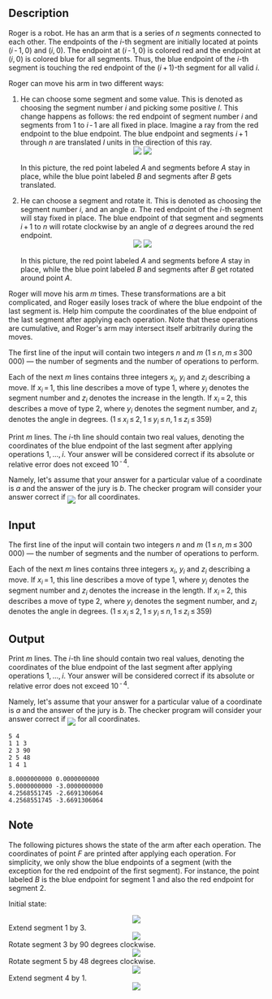 ## Description

<div><p>Roger is a robot. He has an arm that is a series of <span class="tex-span"><i>n</i></span> segments connected to each other. The endpoints of the <span class="tex-span"><i>i</i></span>-th segment are initially located at points <span class="tex-span">(<i>i</i> - 1, 0)</span> and <span class="tex-span">(<i>i</i>, 0)</span>. The endpoint at <span class="tex-span">(<i>i</i> - 1, 0)</span> is colored red and the endpoint at <span class="tex-span">(<i>i</i>, 0)</span> is colored blue for all segments. Thus, the blue endpoint of the <span class="tex-span"><i>i</i></span>-th segment is touching the red endpoint of the <span class="tex-span">(<i>i</i> + 1)</span>-th segment for all valid <span class="tex-span"><i>i</i></span>.</p><p>Roger can move his arm in two different ways: </p><ol> <li> He can choose some segment and some value. This is denoted as choosing the segment number <span class="tex-span"><i>i</i></span> and picking some positive <span class="tex-span"><i>l</i></span>. This change happens as follows: the red endpoint of segment number <span class="tex-span"><i>i</i></span> and segments from <span class="tex-span">1</span> to <span class="tex-span"><i>i</i> - 1</span> are all fixed in place. Imagine a ray from the red endpoint to the blue endpoint. The blue endpoint and segments <span class="tex-span"><i>i</i> + 1</span> through <span class="tex-span"><i>n</i></span> are translated <span class="tex-span"><i>l</i></span> units in the direction of this ray.<center> <img class="tex-graphics" src="file://aG0MJsJc.png" style="max-width: 100.0%;max-height: 100.0%;"> <img class="tex-graphics" src="file://8C3ajBkZ.png" style="max-width: 100.0%;max-height: 100.0%;"> </center><p>In this picture, the red point labeled <span class="tex-span"><i>A</i></span> and segments before <span class="tex-span"><i>A</i></span> stay in place, while the blue point labeled <span class="tex-span"><i>B</i></span> and segments after <span class="tex-span"><i>B</i></span> gets translated.</p></li><li> He can choose a segment and rotate it. This is denoted as choosing the segment number <span class="tex-span"><i>i</i></span>, and an angle <span class="tex-span"><i>a</i></span>. The red endpoint of the <span class="tex-span"><i>i</i></span>-th segment will stay fixed in place. The blue endpoint of that segment and segments <span class="tex-span"><i>i</i> + 1</span> to <span class="tex-span"><i>n</i></span> will rotate clockwise by an angle of <span class="tex-span"><i>a</i></span> degrees around the red endpoint.<center> <img class="tex-graphics" src="file://qCE8qoJO.png" style="max-width: 100.0%;max-height: 100.0%;"> <img class="tex-graphics" src="file://9ky4xmBz.png" style="max-width: 100.0%;max-height: 100.0%;"> </center><p>In this picture, the red point labeled <span class="tex-span"><i>A</i></span> and segments before <span class="tex-span"><i>A</i></span> stay in place, while the blue point labeled <span class="tex-span"><i>B</i></span> and segments after <span class="tex-span"><i>B</i></span> get rotated around point <span class="tex-span"><i>A</i></span>. </p></li></ol><p>Roger will move his arm <span class="tex-span"><i>m</i></span> times. These transformations are a bit complicated, and Roger easily loses track of where the blue endpoint of the last segment is. Help him compute the coordinates of the blue endpoint of the last segment after applying each operation. Note that these operations are cumulative, and Roger's arm may intersect itself arbitrarily during the moves.</p></div><div class="input-specification"><p>The first line of the input will contain two integers <span class="tex-span"><i>n</i></span> and <span class="tex-span"><i>m</i></span> (<span class="tex-span">1 ≤ <i>n</i>, <i>m</i> ≤ 300 000</span>)&nbsp;— the number of segments and the number of operations to perform.</p><p>Each of the next <span class="tex-span"><i>m</i></span> lines contains three integers <span class="tex-span"><i>x</i><sub class="lower-index"><i>i</i></sub></span>, <span class="tex-span"><i>y</i><sub class="lower-index"><i>i</i></sub></span> and <span class="tex-span"><i>z</i><sub class="lower-index"><i>i</i></sub></span> describing a move. If <span class="tex-span"><i>x</i><sub class="lower-index"><i>i</i></sub> = 1</span>, this line describes a move of type <span class="tex-span">1</span>, where <span class="tex-span"><i>y</i><sub class="lower-index"><i>i</i></sub></span> denotes the segment number and <span class="tex-span"><i>z</i><sub class="lower-index"><i>i</i></sub></span> denotes the increase in the length. If <span class="tex-span"><i>x</i><sub class="lower-index"><i>i</i></sub> = 2</span>, this describes a move of type 2, where <span class="tex-span"><i>y</i><sub class="lower-index"><i>i</i></sub></span> denotes the segment number, and <span class="tex-span"><i>z</i><sub class="lower-index"><i>i</i></sub></span> denotes the angle in degrees. (<span class="tex-span">1 ≤ <i>x</i><sub class="lower-index"><i>i</i></sub> ≤ 2, 1 ≤ <i>y</i><sub class="lower-index"><i>i</i></sub> ≤ <i>n</i>, 1 ≤ <i>z</i><sub class="lower-index"><i>i</i></sub> ≤ 359</span>)</p></div><div class="output-specification"><p>Print <span class="tex-span"><i>m</i></span> lines. The <span class="tex-span"><i>i</i></span>-th line should contain two real values, denoting the coordinates of the blue endpoint of the last segment after applying operations <span class="tex-span">1, ..., <i>i</i></span>. Your answer will be considered correct if its absolute or relative error does not exceed <span class="tex-span">10<sup class="upper-index"> - 4</sup></span>.</p><p>Namely, let's assume that your answer for a particular value of a coordinate is <span class="tex-span"><i>a</i></span> and the answer of the jury is <span class="tex-span"><i>b</i></span>. The checker program will consider your answer correct if <img align="middle" class="tex-formula" src="file://zXIkIbT8.png" style="max-width: 100.0%;max-height: 100.0%;"> for all coordinates.</p></div>

## Input

<p>The first line of the input will contain two integers <span class="tex-span"><i>n</i></span> and <span class="tex-span"><i>m</i></span> (<span class="tex-span">1 ≤ <i>n</i>, <i>m</i> ≤ 300 000</span>)&nbsp;— the number of segments and the number of operations to perform.</p><p>Each of the next <span class="tex-span"><i>m</i></span> lines contains three integers <span class="tex-span"><i>x</i><sub class="lower-index"><i>i</i></sub></span>, <span class="tex-span"><i>y</i><sub class="lower-index"><i>i</i></sub></span> and <span class="tex-span"><i>z</i><sub class="lower-index"><i>i</i></sub></span> describing a move. If <span class="tex-span"><i>x</i><sub class="lower-index"><i>i</i></sub> = 1</span>, this line describes a move of type <span class="tex-span">1</span>, where <span class="tex-span"><i>y</i><sub class="lower-index"><i>i</i></sub></span> denotes the segment number and <span class="tex-span"><i>z</i><sub class="lower-index"><i>i</i></sub></span> denotes the increase in the length. If <span class="tex-span"><i>x</i><sub class="lower-index"><i>i</i></sub> = 2</span>, this describes a move of type 2, where <span class="tex-span"><i>y</i><sub class="lower-index"><i>i</i></sub></span> denotes the segment number, and <span class="tex-span"><i>z</i><sub class="lower-index"><i>i</i></sub></span> denotes the angle in degrees. (<span class="tex-span">1 ≤ <i>x</i><sub class="lower-index"><i>i</i></sub> ≤ 2, 1 ≤ <i>y</i><sub class="lower-index"><i>i</i></sub> ≤ <i>n</i>, 1 ≤ <i>z</i><sub class="lower-index"><i>i</i></sub> ≤ 359</span>)</p>

## Output

<p>Print <span class="tex-span"><i>m</i></span> lines. The <span class="tex-span"><i>i</i></span>-th line should contain two real values, denoting the coordinates of the blue endpoint of the last segment after applying operations <span class="tex-span">1, ..., <i>i</i></span>. Your answer will be considered correct if its absolute or relative error does not exceed <span class="tex-span">10<sup class="upper-index"> - 4</sup></span>.</p><p>Namely, let's assume that your answer for a particular value of a coordinate is <span class="tex-span"><i>a</i></span> and the answer of the jury is <span class="tex-span"><i>b</i></span>. The checker program will consider your answer correct if <img align="middle" class="tex-formula" src="file://zXIkIbT8.png" style="max-width: 100.0%;max-height: 100.0%;"> for all coordinates.</p>





```input1
5 4
1 1 3
2 3 90
2 5 48
1 4 1

```




```output1
8.0000000000 0.0000000000
5.0000000000 -3.0000000000
4.2568551745 -2.6691306064
4.2568551745 -3.6691306064

```



## Note

<p>The following pictures shows the state of the arm after each operation. The coordinates of point <span class="tex-span"><i>F</i></span> are printed after applying each operation. For simplicity, we only show the blue endpoints of a segment (with the exception for the red endpoint of the first segment). For instance, the point labeled <span class="tex-span"><i>B</i></span> is the blue endpoint for segment <span class="tex-span">1</span> and also the red endpoint for segment <span class="tex-span">2</span>.</p><p>Initial state: </p><center> <img class="tex-graphics" src="file://RjNEg1UL.png" style="max-width: 100.0%;max-height: 100.0%;"> </center> Extend segment <span class="tex-span">1</span> by <span class="tex-span">3</span>. <center> <img class="tex-graphics" src="file://8REbbvoK.png" style="max-width: 100.0%;max-height: 100.0%;"> </center> Rotate segment <span class="tex-span">3</span> by <span class="tex-span">90</span> degrees clockwise. <center> <img class="tex-graphics" src="file://FsOAF60J.png" style="max-width: 100.0%;max-height: 100.0%;"> </center> Rotate segment <span class="tex-span">5</span> by <span class="tex-span">48</span> degrees clockwise. <center> <img class="tex-graphics" src="file://bEwq4IvP.png" style="max-width: 100.0%;max-height: 100.0%;"> </center> Extend segment <span class="tex-span">4</span> by <span class="tex-span">1</span>. <center> <img class="tex-graphics" src="file://BYFeI1sH.png" style="max-width: 100.0%;max-height: 100.0%;"> </center>
